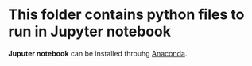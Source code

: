 # This folder contains python files to run in Jupyter notebook
**Juputer notebook** can be installed throuhg [Anaconda](https://jupyter.readthedocs.io/en/latest/install.html).
